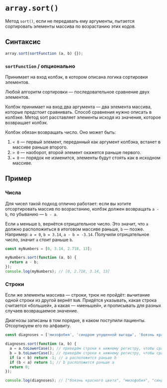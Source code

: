 # `array.sort()`

Метод `sort()`, если не передавать ему аргументы, пытается сортировать элементы массива по возрастанию этих кодов.

## Синтаксис

```js
array.sort(sortFunction (a, b) {});
```

### `sortFunction` / опционально

Принимает на вход колбэк, в котором описана логика сортировки элементов.

Любой алгоритм сортировки — последовательное сравнение двух элементов.

Колбэк принимает на вход два аргумента — два элемента массива, которые предстоит сравнивать. Способ сравнения нужно описать в колбэке. Метод sort расставляет элементы исходя из значения, которое возвращает колбэк.

Колбэк обязан возвращать число. Оно может быть:

1. `< 0` — первый элемент, переданный как аргумент колбэка, встанет в массиве раньше второго.
2. `> 0` — наоборот, второй элемент окажется раньше первого.
3. `= 0` — порядок не изменится, элементы будут стоять как в исходном массиве.

## Пример

### Числа

Для чисел такой подход отлично работает: если вы хотите отсортировать массив по возрастанию, колбэк должен возвращать `a - b`, по убыванию — `b - a`.

Если `a` меньше `b`, вернётся отрицательное число. Это значит, что `a` должно расположиться в итоговом массиве раньше, `b` — позже. Например: `a = 0`, `b = 3.14`, `a - b = -3.14`. Получили отрицательное число, значит `a` стоит раньше `b`.

```js
const myNumbers = [0, 3.14, 2.718, 13];

myNumbers.sort(function (a, b) {
  return a - b;
});
console.log(myNumbers); // [0, 2.718, 3.14, 13]
```

### Строки

Если же элементы массива — строки, трюк не пройдёт: вычитание одной строки из другой вернёт `NaN`. Придётся указывать, какая строка считается «большей», а какая — «меньшей», и прописывать для разных случаев возвращаемое значение.

Диагнозы записаны в том порядке, в каком поступили пациенты. Отсортируем его по алфавиту.

```js
const diagnoses = ['мизофобия', 'синдром упущенной выгоды', 'боязнь красного цвета'];

diagnoses.sort(function (a, b) {
  a = a.toLowerCase(); // приведём строки к нижнему регистру, чтобы сравнение прошло корректно
  b = b.toLowerCase(); // приведём строки к нижнему регистру, чтобы сравнение прошло корректно
  if (a < b) return -1; // a расположится раньше b
  if (b < a) return 1; // b расположится раньше a
  return 0;
});

console.log(diagnoses); // ["боязнь красного цвета", "мизофобия", "синдром упущенной выгоды"]
```
